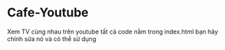 # Cafe-Youtube
Xem TV cùng nhau trên youtube
tất cả code nằm trong index.html 
bạn hãy chỉnh sửa nó và có thể sử dụng
